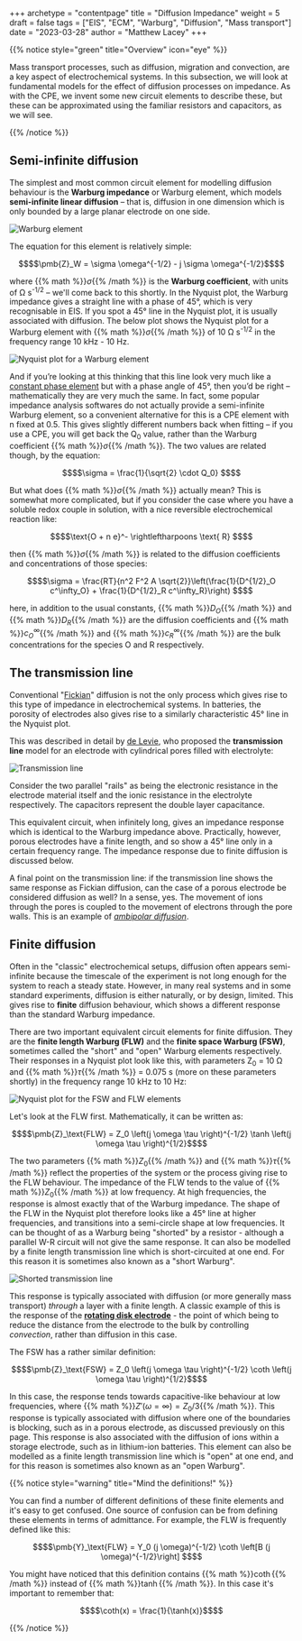 +++
archetype = "contentpage"
title = "Diffusion Impedance"
weight = 5
draft = false
tags = ["EIS", "ECM", "Warburg", "Diffusion", "Mass transport"]
date = "2023-03-28"
author = "Matthew Lacey"
+++

{{% notice style="green" title="Overview" icon="eye" %}}

Mass transport processes, such as diffusion, migration and convection, are a key aspect of electrochemical systems. In this subsection, we will look at fundamental models for the effect of diffusion processes on impedance. As with the CPE, we invent some new circuit elements to describe these, but these can be approximated using the familiar resistors and capacitors, as we will see.

{{% /notice %}}

## Semi-infinite diffusion

The simplest and most common circuit element for modelling diffusion behaviour is the **Warburg impedance** or Warburg element, which models **semi-infinite linear diffusion** – that is, diffusion in one dimension which is only bounded by a large planar electrode on one side.

![Warburg element](/images/experimental-electrochemistry/eis/ec-w.svg?height=40px)

The equation for this element is relatively simple:

```math
$$\pmb{Z}_W = \sigma \omega^{-1/2} - j \sigma \omega^{-1/2}$$
```

where {{% math %}}$\sigma${{% /math %}} is the **Warburg coefficient**, with units of Ω s<sup>-1/2</sup> – we'll come back to this shortly. In the Nyquist plot, the Warburg impedance gives a straight line with a phase of 45°, which is very recognisable in EIS. If you spot a 45° line in the Nyquist plot, it is usually associated with diffusion. The below plot shows the Nyquist plot for a Warburg element with {{% math %}}$\sigma${{% /math %}} of 10 Ω s<sup>-1/2</sup> in the frequency range 10 kHz - 10 Hz.

![Nyquist plot for a Warburg element](/images/experimental-electrochemistry/eis/nyquist-w.png?width=450px "Nyquist plot for a Warburg")

And if you’re looking at this thinking that this line look very much like a [constant phase element](/science/eis/constant-phase-element) but with a phase angle of 45°, then you’d be right – mathematically they are very much the same. In fact, some popular impedance analysis softwares do not actually provide a semi-infinite Warburg element, so a convenient alternative for this is a CPE element with n fixed at 0.5. This gives slightly different numbers back when fitting – if you use a CPE, you will get back the Q<sub>0</sub> value, rather than the Warburg coefficient {{% math %}}$\sigma${{% /math %}}. The two values are related though, by the equation:

```math
$$\sigma = \frac{1}{\sqrt{2} \cdot Q_0} $$
```

But what does {{% math %}}$\sigma${{% /math %}} actually mean? This is somewhat more complicated, but if you consider the case where you have a soluble redox couple in solution, with a nice reversible electrochemical reaction like:

```math
$$\text{O + n e}^- \rightleftharpoons \text{ R} $$
```

then {{% math %}}$\sigma${{% /math %}} is related to the diffusion coefficients and concentrations of those species:

```math
$$\sigma = \frac{RT}{n^2 F^2 A \sqrt{2}}\left(\frac{1}{D^{1/2}_O c^\infty_O} + \frac{1}{D^{1/2}_R c^\infty_R}\right) $$
```

here, in addition to the usual constants, {{% math %}}$D_O${{% /math %}} and {{% math %}}$D_R${{% /math %}} are the diffusion coefficients and {{% math %}}$c^\infty_O${{% /math %}} and {{% math %}}$c^\infty_R${{% /math %}} are the bulk concentrations for the species O and R respectively.

## The transmission line

Conventional "[Fickian](https://en.wikipedia.org/wiki/Fick%27s_laws_of_diffusion)" diffusion is not the only process which gives rise to this type of impedance in electrochemical systems. In batteries, the porosity of electrodes also gives rise to a similarly characteristic 45° line in the Nyquist plot.

This was described in detail by [de Levie](http://dx.doi.org/10.1016/0013-4686(63)80042-0), who proposed the **transmission line** model for an electrode with cylindrical pores filled with electrolyte:

![Transmission line](/images/experimental-electrochemistry/eis/ec-transline.svg?height=100px)

Consider the two parallel "rails" as being the electronic resistance in the electrode material itself and the ionic resistance in the electrolyte respectively. The capacitors represent the double layer capacitance.

This equivalent circuit, when infinitely long, gives an impedance response which is identical to the Warburg impedance above. Practically, however, porous electrodes have a finite length, and so show a 45° line only in a certain frequency range. The impedance response due to finite diffusion is discussed below.

A final point on the transmission line: if the transmission line shows the same response as Fickian diffusion, can the case of a porous electrode be considered diffusion as well? In a sense, yes. The movement of ions through the pores is coupled to the movement of electrons through the pore walls. This is an example of *[ambipolar diffusion](https://en.wikipedia.org/wiki/Ambipolar_diffusion)*.


## Finite diffusion

Often in the "classic" electrochemical setups, diffusion often appears semi-infinite because the timescale of the experiment is not long enough for the system to reach a steady state. However, in many real systems and in some standard experiments, diffusion is either naturally, or by design, limited. This gives rise to **finite** diffusion behaviour, which shows a different response than the standard Warburg impedance.

There are two important equivalent circuit elements for finite diffusion. They are the **finite length Warburg (FLW)** and the **finite space Warburg (FSW)**, sometimes called the "short" and "open" Warburg elements respectively. Their responses in a Nyquist plot look like this, with parameters Z<sub>0</sub> = 10 Ω and {{% math %}}$\tau${{% /math %}} = 0.075 s (more on these parameters shortly) in the frequency range 10 kHz to 10 Hz:

![Nyquist plot for the FSW and FLW elements](/images/experimental-electrochemistry/eis/nyquist-fw.png?width=300px "Nyquist plot for the FSW and FLW elements")

Let's look at the FLW first. Mathematically, it can be written as:

```math
$$\pmb{Z}_\text{FLW} = Z_0 \left(j \omega \tau \right)^{-1/2}  \tanh \left(j \omega \tau \right)^{1/2}$$
```

The two parameters {{% math %}}$Z_0${{% /math %}} and {{% math %}}$\tau${{% /math %}} reflect the properties of the system or the process giving rise to the FLW behaviour. The impedance of the FLW tends to the value of {{% math %}}$Z_0${{% /math %}} at low frequency. At high frequencies, the response is almost exactly that of the Warburg impedance. The shape of the FLW in the Nyquist plot therefore looks like a 45° line at higher frequencies, and transitions into a semi-circle shape at low frequencies. It can be thought of as a Warburg being "shorted" by a resistor - although a parallel W-R circuit will not give the same response. It can also be modelled by a finite length transmission line which is short-circuited at one end. For this reason it is sometimes also known as a "short Warburg".

![Shorted transmission line](/images/experimental-electrochemistry/eis/ec-shorttransline.svg?height=100px)

This response is typically associated with diffusion (or more generally mass transport) *through* a layer with a finite length. A classic example of this is the response of the **[rotating disk electrode](https://en.wikipedia.org/wiki/Rotating_disk_electrode)** - the point of which being to reduce the distance from the electrode to the bulk by controlling *convection*, rather than diffusion in this case.

The FSW has a rather similar definition:

```math
$$\pmb{Z}_\text{FSW} = Z_0 \left(j \omega \tau \right)^{-1/2} \coth \left(j \omega \tau \right)^{1/2}$$
```

In this case, the response tends towards capacitive-like behaviour at low frequencies, where {{% math %}}$Z'(\omega = \infty) = Z_0/3${{% /math %}}. This response is typically associated with diffusion where one of the boundaries is blocking, such as in a porous electrode, as discussed previously on this page. This response is also associated with the diffusion of ions within a storage electrode, such as in lithium-ion batteries. This element can also be modelled as a finite length transmission line which is "open" at one end, and for this reason is sometimes also known as an "open Warburg".

{{% notice style="warning" title="Mind the definitions!" %}}

You can find a number of different definitions of these finite elements and it's easy to get confused. One source of confusion can be from defining these elements in terms of admittance. For example, the FLW is frequently defined like this:

```math
$$\pmb{Y}_\text{FLW} = Y_0 (j \omega)^{-1/2} \coth \left[B (j \omega)^{-1/2}\right] $$
```

You might have noticed that this definition contains {{% math %}}$\coth${{% /math %}} instead of {{% math %}}$\tanh${{% /math %}}. In this case it's important to remember that:

```math
$$\coth(x) = \frac{1}{\tanh(x)}$$
```

{{% /notice %}}